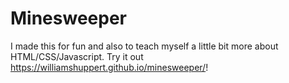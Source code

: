 # Minesweeper

I made this for fun and also to teach myself a little bit more about HTML/CSS/Javascript. Try it out https://williamshuppert.github.io/minesweeper/!
